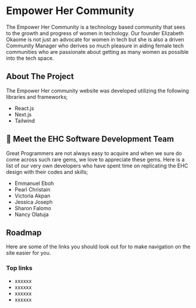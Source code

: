 # Empower Her Community  

The Empower Her Community is a technology based community that sees to the growth and progress of women in techology. Our founder Elizabeth Okaome is not just an advocate for women in tech but she is also a driven Community Manager who derives so much pleasure in aiding female tech communities who are passionate about getting as many women as possible into the tech space.

## About The Project

The Empower Her community website was developed utilizing the following libraries and frameworks;

- React.js
- Next.js
- Tailwind 


## 👋  Meet the EHC Software Development Team 

Great Programmers are not always easy to acquire and when we sure do come across such rare gems, we love to appreciate these gems. Here is a list of our very own developers who have spent time on replicating the EHC design with their codes and skills;

- Emmanuel Eboh
- Pearl Christain
- Victoria Akpan
- Jessica Joseph
- Sharon Falomo
- Nancy Olatuja

## Roadmap
Here are some of the links you should look out for to make navigation on the site easier for you. 
### Top links

- xxxxxx
- xxxxxx
- xxxxxx
- xxxxxx
